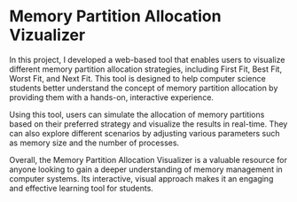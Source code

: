# Memory Partition Allocation Vizualizer

In this project, I developed a web-based tool that enables users to visualize different memory partition allocation strategies, including First Fit, Best Fit, Worst Fit, and Next Fit. This tool is designed to help computer science students better understand the concept of memory partition allocation by providing them with a hands-on, interactive experience.

Using this tool, users can simulate the allocation of memory partitions based on their preferred strategy and visualize the results in real-time. They can also explore different scenarios by adjusting various parameters such as memory size and the number of processes.


Overall, the Memory Partition Allocation Visualizer is a valuable resource for anyone looking to gain a deeper understanding of memory management in computer systems. Its interactive, visual approach makes it an engaging and effective learning tool for students.
